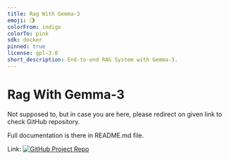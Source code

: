 ```yaml
---
title: Rag With Gemma-3
emoji: 🌖
colorFrom: indigo
colorTo: pink
sdk: docker
pinned: true
license: gpl-3.0
short_description: End-to-end RAG System with Gemma-3.
---
```



# Rag With Gemma-3
Not supposed to, but in case you are here, please redirect on given link to check GitHub repository.

Full documentation is there in README.md file.

Link: [![GitHub Project Repo](https://img.shields.io/badge/Bbs1412/-rag--with--gemma3-ff8800.svg?logo=github)](https://github.com/Bbs1412/rag-with-gemma3)